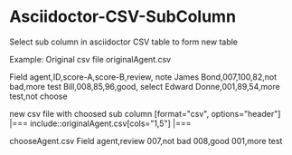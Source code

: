 # Asciidoctor-CSV-SubColumn
 Select sub column in asciidoctor CSV table to form new table
 
Example:
Original csv file originalAgent.csv

Field agent,ID,score-A,score-B,review, note
James Bond,007,100,82,not bad,more test
Bill,008,85,96,good, select
Edward Donne,001,89,54,more test,not choose

new csv file with choosed sub column
[format="csv", options="header"]
|===
include::originalAgent.csv[cols="1,5"]
|===

chooseAgent.csv
Field agent,review
007,not bad
008,good
001,more test
